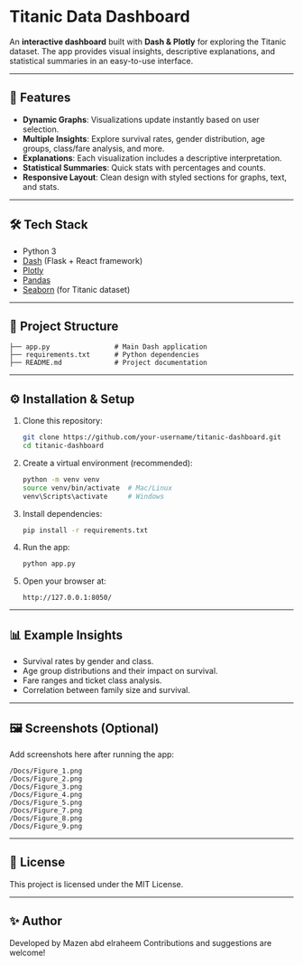 # Titanic Data Dashboard

An **interactive dashboard** built with **Dash & Plotly** for exploring the Titanic dataset. The app provides visual insights, descriptive explanations, and statistical summaries in an easy-to-use interface.

---

## 🚀 Features

* **Dynamic Graphs**: Visualizations update instantly based on user selection.
* **Multiple Insights**: Explore survival rates, gender distribution, age groups, class/fare analysis, and more.
* **Explanations**: Each visualization includes a descriptive interpretation.
* **Statistical Summaries**: Quick stats with percentages and counts.
* **Responsive Layout**: Clean design with styled sections for graphs, text, and stats.

---

## 🛠️ Tech Stack

* Python 3
* [Dash](https://dash.plotly.com/) (Flask + React framework)
* [Plotly](https://plotly.com/python/)
* [Pandas](https://pandas.pydata.org/)
* [Seaborn](https://seaborn.pydata.org/) (for Titanic dataset)

---

## 📂 Project Structure

```
├── app.py                # Main Dash application
├── requirements.txt      # Python dependencies
├── README.md             # Project documentation
```

---

## ⚙️ Installation & Setup

1. Clone this repository:

   ```bash
   git clone https://github.com/your-username/titanic-dashboard.git
   cd titanic-dashboard
   ```

2. Create a virtual environment (recommended):

   ```bash
   python -m venv venv
   source venv/bin/activate  # Mac/Linux
   venv\Scripts\activate     # Windows
   ```

3. Install dependencies:

   ```bash
   pip install -r requirements.txt
   ```

4. Run the app:

   ```bash
   python app.py
   ```

5. Open your browser at:

   ```
   http://127.0.0.1:8050/
   ```

---

## 📊 Example Insights

* Survival rates by gender and class.
* Age group distributions and their impact on survival.
* Fare ranges and ticket class analysis.
* Correlation between family size and survival.

---

## 🖼️ Screenshots (Optional)

Add screenshots here after running the app:

```
/Docs/Figure_1.png
/Docs/Figure_2.png
/Docs/Figure_3.png
/Docs/Figure_4.png
/Docs/Figure_5.png
/Docs/Figure_7.png
/Docs/Figure_8.png
/Docs/Figure_9.png
```

---

## 📜 License

This project is licensed under the MIT License.

---

## ✨ Author

Developed by Mazen abd elraheem  Contributions and suggestions are welcome!
